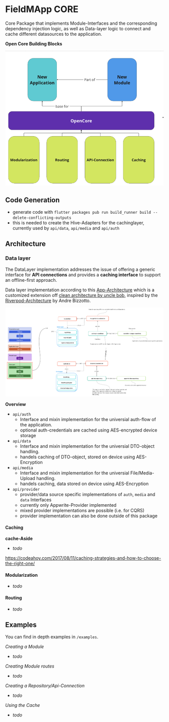 # FieldMApp CORE

Core Package that implements Module-Interfaces and the corresponding dependency injection logic, as well as Data-layer logic to connect and cache different datasources to the application.

**Open Core Building Blocks**

![Building-Blocks](screenshots/building_blocks.png)

## Code Generation

- generate code with `flutter packages pub run build_runner build --delete-conflicting-outputs`
- this is needed to create the Hive-Adapters for the cachinglayer, currently used by `api/data`, `api/media` and `api/auth`

## Architecture

### Data layer

The DataLayer implementation addresses the issue of offering a generic interface for **API connections** and provides a **caching interface** to support an offline-first approach.


Data layer implementation according to this [App-Architecture](https://codewithandrea.com/articles/flutter-app-architecture-riverpod-introduction/) which is a customized extension off [clean architecture by uncle bob](https://blog.cleancoder.com/uncle-bob/2012/08/13/the-clean-architecture.html), inspired by the [Riverpod-Architecture](https://codewithandrea.com/articles/flutter-project-structure/) by Andre Bizzotto.

![Data layer sketch](screenshots/data_layer.png)

**Overview**
- `api/auth`
    - Interface and mixin implementation for the universial auth-flow of the application. 
    - optional auth-credentials are cached using AES-encrypted device storage
- `api/data`
    -  Interface and mixin implementation for the universial DTO-object handling. 
    - handels caching of DTO-object, stored on device using AES-Encryption
- `api/media`
    -  Interface and mixin implementation for the universial File/Media-Upload handling. 
    - handels caching, data stored on device using AES-Encryption
- `api/provider`
    - provider/data source specific implementations of `auth`, `media` and `data` Interfaces
    - currently only Appwrite-Provider implemented
    - mixed provider implementations are possible (i.e. for CQRS)
    - provider implementation can also be done outside of this package

#### Caching

**cache-Aside** 

- *todo*

https://codeahoy.com/2017/08/11/caching-strategies-and-how-to-choose-the-right-one/

#### Modularization

- *todo*


#### Routing

- *todo*

## Examples

You can find in depth examples in `/examples`.

*Creating a Module*

- *todo*

*Creating Module routes*

- *todo*

*Creating a Repository/Api-Connection*

- *todo*

*Using the Cache*

- *todo*

